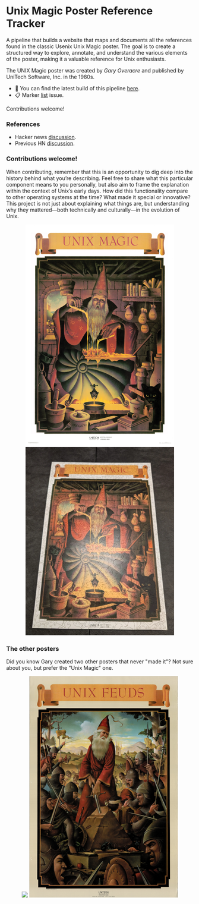 # Unix Magic Poster Reference Tracker

A pipeline that builds a website that maps and documents all the references
found in the classic Usenix Unix Magic poster. The goal is to create a
structured way to explore, annotate, and understand the various elements of the
poster, making it a valuable reference for Unix enthusiasts.

The UNIX Magic poster was created by *Gary Overacre* and published by UniTech
Software, Inc. in the 1980s.

- 🔗 You can find the latest build of this pipeline [here](https://drio.github.io/unixmagic/).
- 📋 Marker [list](https://github.com/drio/unixmagic/issues/4) issue.

Contributions welcome!

### References
- Hacker news [discussion](https://news.ycombinator.com/item?id=43019136).
- Previous HN [discussion](https://news.ycombinator.com/item?id=27029196).

### Contributions welcome!

When contributing, remember that this is an opportunity to dig deep into the
history behind what you’re describing. Feel free to share what this particular
component means to you personally, but also aim to frame the explanation within
the context of Unix’s early days. How did this functionality compare to other
operating systems at the time? What made it special or innovative? This project
is not just about explaining what things are, but understanding why they
mattered—both technically and culturally—in the evolution of Unix.

<div align="center">
<img src="static/ump.webp" width="400">
<img src="static/puzzle.webp" width="400">
</div>

### The other posters

Did you know Gary created two other posters that never "made it"? Not sure about you, but prefer the "Unix Magic" one.

<div align="center">
<img src="static/view.50.webp" width="400">
<img src="static/feuds.50.webp" width="400">
</div>


